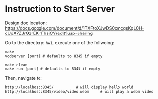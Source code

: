 # Instruction to Start Server

Design doc location: https://docs.google.com/document/d/1TXFtoXJwDS0cmcqsKqL0H-cUqX7ZJrGzrEKIrFhsiCY/edit?usp=sharing

Go to the directory: `hw1`, execute one of the follwoing:

```
make
vodserver [port] # defaults to 8345 if empty
```


```
make clean
make run [port] # defaults to 8345 if empty
```

Then, navigate to:

```
http://localhost:8345/          # will display hello world
http://localhost:8345/video/video.webm     # will play a webm video
```
